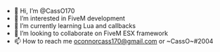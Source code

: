 - 👋 Hi, I’m @CassO170
- 👀 I’m interested in FiveM development
- 🌱 I’m currently learning Lua and callbacks
- 💞️ I’m looking to collaborate on FiveM ESX framework
- 📫 How to reach me oconnorcass170@gmail.com or ~CassO~#2004

<!---
CassO170/CassO170 is a ✨ special ✨ repository because its `README.md` (this file) appears on your GitHub profile.
You can click the Preview link to take a look at your changes.
--->
